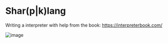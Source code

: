 # Shar(p|k)lang

Writing a interpreter with help from the book: https://interpreterbook.com/

![image](https://github.com/Hortlund/Shar-p-lang/assets/29903032/df421de1-fbb3-42f1-89eb-fc620f1c8d57)
